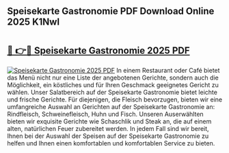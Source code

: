 ## Speisekarte Gastronomie PDF Download Online 2025 K1Nwl

# <h2><a href="http://gcbcugh.nevu.top/?p=Speisekarte+Gastronomie">🔗 👉🔴 Speisekarte Gastronomie 2025 PDF</a></h2>

[![Speisekarte Gastronomie 2025 PDF](https://i.imgur.com/dBaPXMq.png)](http://gcbcugh.nevu.top/?p=Speisekarte+Gastronomie)
In einem Restaurant oder Café bietet das Menü nicht nur eine Liste der angebotenen Gerichte, sondern auch die Möglichkeit, ein köstliches und für Ihren Geschmack geeignetes Gericht zu wählen. Unser Salatbereich auf der Speisekarte Gastronomie bietet leichte und frische Gerichte. Für diejenigen, die Fleisch bevorzugen, bieten wir eine umfangreiche Auswahl an Gerichten auf der Speisekarte Gastronomie an: Rindfleisch, Schweinefleisch, Huhn und Fisch. Unseren Auserwählten bieten wir exquisite Gerichte wie Schaschlik und Steak an, die auf einem alten, natürlichen Feuer zubereitet werden. In jedem Fall sind wir bereit, Ihnen bei der Auswahl der Speisen auf der Speisekarte Gastronomie zu helfen und Ihnen einen komfortablen und komfortablen Service zu bieten.
